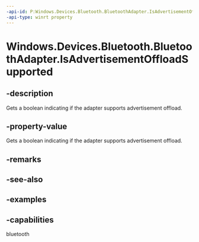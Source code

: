 ```yaml
---
-api-id: P:Windows.Devices.Bluetooth.BluetoothAdapter.IsAdvertisementOffloadSupported
-api-type: winrt property
---
```


<!-- Property syntax.
public bool IsAdvertisementOffloadSupported { get; }
-->

# Windows.Devices.Bluetooth.BluetoothAdapter.IsAdvertisementOffloadSupported

## -description
Gets a boolean indicating if the adapter supports advertisement offload. 

## -property-value
Gets a boolean indicating if the adapter supports advertisement offload.

## -remarks

## -see-also

## -examples


## -capabilities
bluetooth
